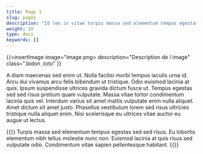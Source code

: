 ```yaml
---
title: Page 1
slug: page1
description: "Id leo in vitae turpis massa sed elementum tempus egestas."
weight: 20
type: docs
keywords: []
---
```

 

<style>
    .bidon{
        border: 2px solid  gray;
    }

    .toto{
        width=90%;
    }
</style>


{{<insertImage image="image.png> description="Description de l image" class=".bidon .toto" }}

A diam maecenas sed enim ut. Nulla facilisi morbi tempus iaculis urna id. Arcu dui vivamus arcu felis bibendum ut tristique. 
Odio euismod lacinia at quis. Ipsum suspendisse ultrices gravida dictum fusce ut. Tempus egestas sed sed risus pretium quam vulputate. 
Massa vitae tortor condimentum lacinia quis vel. Interdum varius sit amet mattis vulputate enim nulla aliquet. Amet dictum sit amet justo. 
Phasellus vestibulum lorem sed risus ultricies tristique nulla aliquet enim. Nisi scelerisque eu ultrices vitae auctor eu augue ut lectus.

{{<alert title="Der I14Y-Chatbot beantwortet Fragen in verschiedenen Sprachen" color="success">}}
Turpis massa sed elementum tempus egestas sed sed risus. Eu lobortis elementum nibh tellus molestie nunc non. 
Euismod lacinia at quis risus sed vulputate odio. Condimentum vitae sapien pellentesque habitant.
{{</alert>}}
